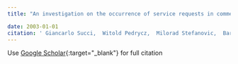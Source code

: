 ```yaml
---
title: "An investigation on the occurrence of service requests in commercial software applications"

date: 2003-01-01
citation: ' Giancarlo Succi,  Witold Pedrycz,  Milorad Stefanovic,  Barbara Russo, &quot;An investigation on the occurrence of service requests in commercial software applications.&quot;, 2003.'
---
```

Use [Google Scholar](https://scholar.google.com/scholar?q=An+investigation+on+the+occurrence+of+service+requests+in+commercial+software+applications){:target="_blank"} for full citation